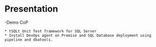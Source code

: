 # Presentation
-Demo CoP 

    * tSQLt Unit Test framework for SQL Server
    * Install DevOps agent on Premise and SQL Database deployment using pipeline and dbatools.
